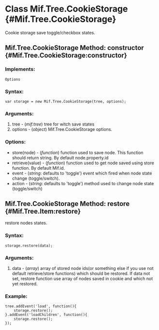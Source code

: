 Class Mif.Tree.CookieStorage {#Mif.Tree.CookieStorage}
======================================================
Cookie storage save toggle/checkbox states.

Mif.Tree.CookieStorage Method: constructor {#Mif.Tree.CookieStorage:constructor}
--------------------------------------------------------------------------------

### Implements:
	Options
	
### Syntax:

	var storage = new Mif.Tree.CookieStorage(tree, options);

### Arguments:

1. tree     - (*mif:tree*) tree for witch save states
2. options  - (*object*) Mif.Tree.CookieStorage options.

### Options:

* store(node)     - (*function*) function used to save node. This function should return string. By default node.property.id
* retrieve(value) - (*function*) function used to get node saved using store function. By default Mif.id.
* event           - (*string*: defaults to 'toggle') event which fired when node state change (toggle/switch).
* action          - (*string*: defaults to 'toggle') method used to change node state (toggle/switch)


Mif.Tree.CookieStorage Method: restore {#Mif.Tree.Item:restore}
---------------------------------------------------------------

restore nodes states.

### Syntax:

	storage.restore(data);
	
### Arguments:

1. data - (*array*) array of stored node ids(or something else if you use not default retrieve/store functions) which should be restored. If data not set, restore function use array of nodes saved in cookie and which not yet restored.
	

### Example:
	
	tree.addEvent('load', function(){
		storage.restore();
	}.addEvent('loadChildren', function(){
		storage.restore();
	});
